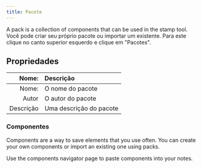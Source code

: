 ```yaml
---
title: Pacote
---
```


A pack is a collection of components that can be used in the stamp tool. Você pode criar seu próprio pacote ou importar um existente. Para este clique no canto superior esquerdo e clique em "Pacotes".

## Propriedades

| Nome: | Descrição               |
| --------------------: | :---------------------- |
| Nome: | O nome do pacote        |
|                 Autor | O autor do pacote       |
|             Descrição | Uma descrição do pacote |

### Componentes

Components are a way to save elements that you use often. You can create your own components or import an existing one using packs.

Use the components navigator page to paste components into your notes.
